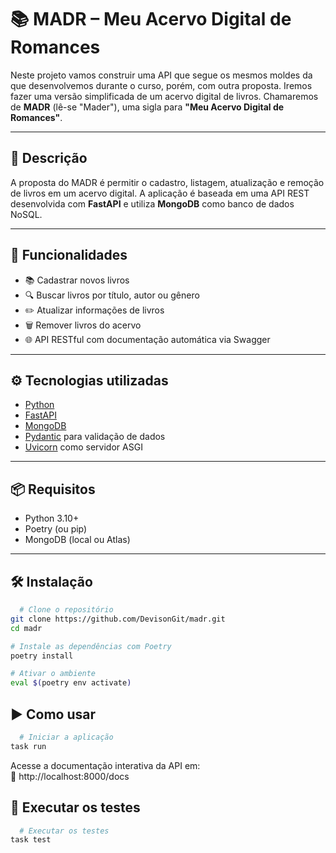 # 📚 MADR – Meu Acervo Digital de Romances

Neste projeto vamos construir uma API que segue os mesmos moldes da que desenvolvemos durante o curso, porém, com outra proposta. Iremos fazer uma versão simplificada de um acervo digital de livros. Chamaremos de **MADR** (lê-se "Mader"), uma sigla para **"Meu Acervo Digital de Romances"**.

---

## 🧾 Descrição

A proposta do MADR é permitir o cadastro, listagem, atualização e remoção de livros em um acervo digital. A aplicação é baseada em uma API REST desenvolvida com **FastAPI** e utiliza **MongoDB** como banco de dados NoSQL.

---

## 🚀 Funcionalidades

- 📚 Cadastrar novos livros
- 🔍 Buscar livros por título, autor ou gênero
- ✏️ Atualizar informações de livros
- 🗑️ Remover livros do acervo
- 🌐 API RESTful com documentação automática via Swagger

---

## ⚙️ Tecnologias utilizadas

- [Python](https://www.python.org/)
- [FastAPI](https://fastapi.tiangolo.com/)
- [MongoDB](https://www.mongodb.com/)
- [Pydantic](https://docs.pydantic.dev/) para validação de dados
- [Uvicorn](https://www.uvicorn.org/) como servidor ASGI

---

## 📦 Requisitos

- Python 3.10+
- Poetry (ou pip)
- MongoDB (local ou Atlas)

---

## 🛠️ Instalação

```bash 
  # Clone o repositório
git clone https://github.com/DevisonGit/madr.git
cd madr

# Instale as dependências com Poetry
poetry install

# Ativar o ambiente 
eval $(poetry env activate)
```

## ▶️ Como usar
```bash
  # Iniciar a aplicação
task run
```
Acesse a documentação interativa da API em:  
📄 http://localhost:8000/docs

## 🧪 Executar os testes
```bash
  # Executar os testes
task test
```